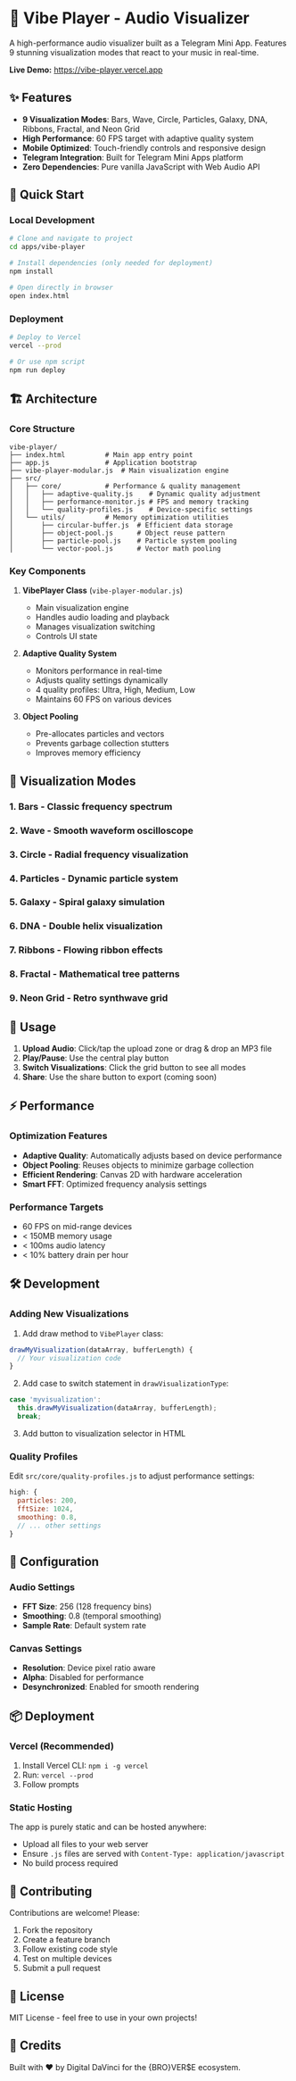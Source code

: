 # 🎵 Vibe Player - Audio Visualizer

A high-performance audio visualizer built as a Telegram Mini App. Features 9 stunning visualization modes that react to your music in real-time.

**Live Demo:** https://vibe-player.vercel.app

## ✨ Features

- **9 Visualization Modes**: Bars, Wave, Circle, Particles, Galaxy, DNA, Ribbons, Fractal, and Neon Grid
- **High Performance**: 60 FPS target with adaptive quality system
- **Mobile Optimized**: Touch-friendly controls and responsive design
- **Telegram Integration**: Built for Telegram Mini Apps platform
- **Zero Dependencies**: Pure vanilla JavaScript with Web Audio API

## 🚀 Quick Start

### Local Development

```bash
# Clone and navigate to project
cd apps/vibe-player

# Install dependencies (only needed for deployment)
npm install

# Open directly in browser
open index.html
```

### Deployment

```bash
# Deploy to Vercel
vercel --prod

# Or use npm script
npm run deploy
```

## 🏗️ Architecture

### Core Structure

```
vibe-player/
├── index.html          # Main app entry point
├── app.js              # Application bootstrap
├── vibe-player-modular.js  # Main visualization engine
├── src/
│   ├── core/           # Performance & quality management
│   │   ├── adaptive-quality.js    # Dynamic quality adjustment
│   │   ├── performance-monitor.js # FPS and memory tracking
│   │   └── quality-profiles.js    # Device-specific settings
│   └── utils/          # Memory optimization utilities
│       ├── circular-buffer.js  # Efficient data storage
│       ├── object-pool.js      # Object reuse pattern
│       ├── particle-pool.js    # Particle system pooling
│       └── vector-pool.js      # Vector math pooling
```

### Key Components

1. **VibePlayer Class** (`vibe-player-modular.js`)
   - Main visualization engine
   - Handles audio loading and playback
   - Manages visualization switching
   - Controls UI state

2. **Adaptive Quality System**
   - Monitors performance in real-time
   - Adjusts quality settings dynamically
   - 4 quality profiles: Ultra, High, Medium, Low
   - Maintains 60 FPS on various devices

3. **Object Pooling**
   - Pre-allocates particles and vectors
   - Prevents garbage collection stutters
   - Improves memory efficiency

## 🎨 Visualization Modes

### 1. **Bars** - Classic frequency spectrum
### 2. **Wave** - Smooth waveform oscilloscope
### 3. **Circle** - Radial frequency visualization
### 4. **Particles** - Dynamic particle system
### 5. **Galaxy** - Spiral galaxy simulation
### 6. **DNA** - Double helix visualization
### 7. **Ribbons** - Flowing ribbon effects
### 8. **Fractal** - Mathematical tree patterns
### 9. **Neon Grid** - Retro synthwave grid

## 📱 Usage

1. **Upload Audio**: Click/tap the upload zone or drag & drop an MP3 file
2. **Play/Pause**: Use the central play button
3. **Switch Visualizations**: Click the grid button to see all modes
4. **Share**: Use the share button to export (coming soon)

## ⚡ Performance

### Optimization Features

- **Adaptive Quality**: Automatically adjusts based on device performance
- **Object Pooling**: Reuses objects to minimize garbage collection
- **Efficient Rendering**: Canvas 2D with hardware acceleration
- **Smart FFT**: Optimized frequency analysis settings

### Performance Targets

- 60 FPS on mid-range devices
- < 150MB memory usage
- < 100ms audio latency
- < 10% battery drain per hour

## 🛠️ Development

### Adding New Visualizations

1. Add draw method to `VibePlayer` class:
```javascript
drawMyVisualization(dataArray, bufferLength) {
  // Your visualization code
}
```

2. Add case to switch statement in `drawVisualizationType`:
```javascript
case 'myvisualization':
  this.drawMyVisualization(dataArray, bufferLength);
  break;
```

3. Add button to visualization selector in HTML

### Quality Profiles

Edit `src/core/quality-profiles.js` to adjust performance settings:

```javascript
high: {
  particles: 200,
  fftSize: 1024,
  smoothing: 0.8,
  // ... other settings
}
```

## 🔧 Configuration

### Audio Settings

- **FFT Size**: 256 (128 frequency bins)
- **Smoothing**: 0.8 (temporal smoothing)
- **Sample Rate**: Default system rate

### Canvas Settings

- **Resolution**: Device pixel ratio aware
- **Alpha**: Disabled for performance
- **Desynchronized**: Enabled for smooth rendering

## 📦 Deployment

### Vercel (Recommended)

1. Install Vercel CLI: `npm i -g vercel`
2. Run: `vercel --prod`
3. Follow prompts

### Static Hosting

The app is purely static and can be hosted anywhere:
- Upload all files to your web server
- Ensure `.js` files are served with `Content-Type: application/javascript`
- No build process required

## 🤝 Contributing

Contributions are welcome! Please:

1. Fork the repository
2. Create a feature branch
3. Follow existing code style
4. Test on multiple devices
5. Submit a pull request

## 📄 License

MIT License - feel free to use in your own projects!

## 🙏 Credits

Built with ❤️ by Digital DaVinci for the {BRO}VER$E ecosystem.